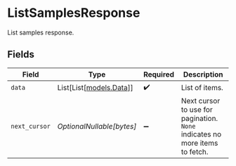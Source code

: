 # ListSamplesResponse

List samples response.


## Fields

| Field                                                                       | Type                                                                        | Required                                                                    | Description                                                                 |
| --------------------------------------------------------------------------- | --------------------------------------------------------------------------- | --------------------------------------------------------------------------- | --------------------------------------------------------------------------- |
| `data`                                                                      | List[List[[models.Data](../models/data.md)]]                                | :heavy_check_mark:                                                          | List of items.                                                              |
| `next_cursor`                                                               | *OptionalNullable[bytes]*                                                   | :heavy_minus_sign:                                                          | Next cursor to use for pagination. `None` indicates no more items to fetch. |
